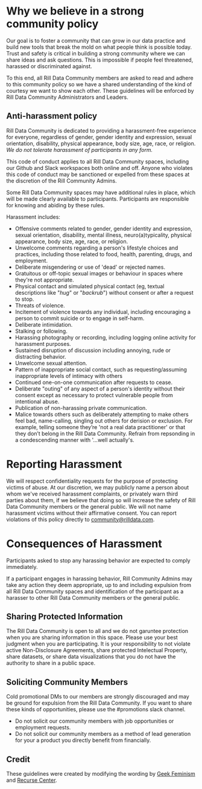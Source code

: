 # Why we believe in a strong community policy

Our goal is to foster a community that can grow in our data practice and build new tools that break the mold on what people think is possible today. Trust and safety is critical in building a strong community where we can share ideas and ask questions. This is impossible if people feel threatened, harassed or discriminated against.

To this end, all Rill Data Community members are asked to read and adhere to this community policy so we have a shared understanding of the kind of courtesy we want to show each other. These guidelines will be enforced by Rill Data Community Administrators and Leaders.

## Anti-harassment policy

Rill Data Community is dedicated to providing a harassment-free experience for everyone, regardless of gender, gender identity and expression, sexual orientation, disability, physical appearance, body size, age, race, or religion. _We do not tolerate harassment of participants in any form._

This code of conduct applies to all Rill Data Community spaces, including our Github and Slack workspaces both online and off. Anyone who violates this code of conduct may be sanctioned or expelled from these spaces at the discretion of the Rill Community Admins.

Some Rill Data Community spaces may have additional rules in place, which will be made clearly available to participants. Participants are responsible for knowing and abiding by these rules.

Harassment includes:

- Offensive comments related to gender, gender identity and expression, sexual orientation, disability, mental illness, neuro(a)typicality, physical appearance, body size, age, race, or religion.
- Unwelcome comments regarding a person's lifestyle choices and practices, including those related to food, health, parenting, drugs, and employment.
- Deliberate misgendering or use of 'dead' or rejected names.
- Gratuitous or off-topic sexual images or behaviour in spaces where they're not appropriate.
- Physical contact and simulated physical contact (eg, textual descriptions like "_hug_" or "_backrub_") without consent or after a request to stop.
- Threats of violence.
- Incitement of violence towards any individual, including encouraging a person to commit suicide or to engage in self-harm.
- Deliberate intimidation.
- Stalking or following.
- Harassing photography or recording, including logging online activity for harassment purposes.
- Sustained disruption of discussion including annoying, rude or distracting behavior.
- Unwelcome sexual attention.
- Pattern of inappropriate social contact, such as requesting/assuming inappropriate levels of intimacy with others
- Continued one-on-one communication after requests to cease.
- Deliberate "outing" of any aspect of a person's identity without their consent except as necessary to protect vulnerable people from intentional abuse.
- Publication of non-harassing private communication.
- Malice towards others such as deliberately attempting to make others feel bad, name-calling, singling out others for derision or exclusion. For example, telling someone they’re 'not a real data practitioner' or that they don’t belong in the Rill Data Community. Refrain from repsonding in a condescending manner with '...well actually's.

# Reporting Harassment

We will respect confidentiality requests for the purpose of protecting victims of abuse. At our discretion, we may publicly name a person about whom we've received harassment complaints, or privately warn third parties about them, if we believe that doing so will increase the safety of Rill Data Community members or the general public. We will not name harassment victims without their affirmative consent. You can report violations of this policy directly to community@rilldata.com.

# Consequences of Harassment

Participants asked to stop any harassing behavior are expected to comply immediately.

If a participant engages in harassing behavior, Rill Community Admins may take any action they deem appropriate, up to and including expulsion from all Rill Data Community spaces and identification of the participant as a harasser to other Rill Data Community members or the general public.

## Sharing Protected Information

The Rill Data Community is open to all and we do not garuntee protection when you are sharing information in this space. Please use your best judgment when you are participating. It is your responsibility to not violate active Non-Disclosure Agreements, share protected Intelectual Property, share datasets, or share data visualizations that you do not have the authority to share in a public space.

## Soliciting Community Members

Cold promotional DMs to our members are strongly discouraged and may be ground for expulsion from the Rill Data Community. If you want to share these kinds of opportunities, please use the #promotions slack channel.

- Do not solicit our community members with job opportunities or employment requests.
- Do not solicit our community members as a method of lead generation for your a product you directly benefit from financially.

## Credit

These guidelines were created by modifying the wording by [Geek Feminism](https://geekfeminism.fandom.com/wiki/Community_anti-harassment/Policy) and [Recurse Center](https://www.recurse.com/code-of-conduct).
